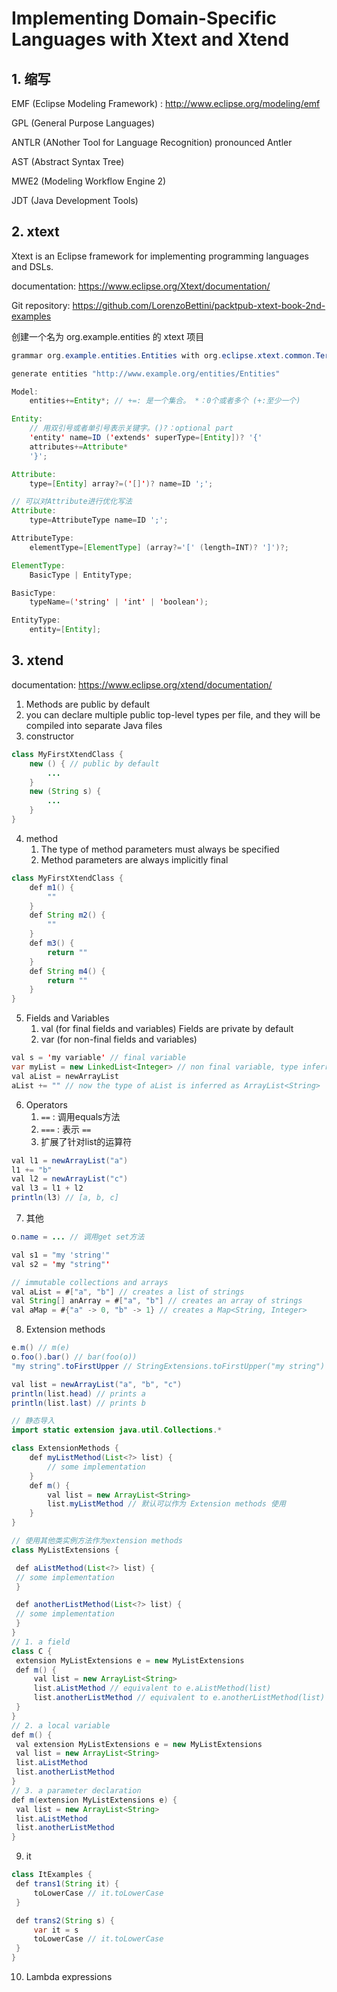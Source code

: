 # Implementing Domain-Specific Languages with Xtext and Xtend

## 1. 缩写

EMF (Eclipse Modeling Framework) : http://www.eclipse.org/modeling/emf

GPL (General Purpose Languages)

ANTLR (ANother Tool for Language Recognition) pronounced Antler

AST (Abstract Syntax Tree)

MWE2 (Modeling Workflow Engine 2)

JDT (Java Development Tools)

## 2. xtext

Xtext is an Eclipse framework for implementing programming languages and  DSLs.

documentation: https://www.eclipse.org/Xtext/documentation/

Git repository: https://github.com/LorenzoBettini/packtpub-xtext-book-2nd-examples

创建一个名为 org.example.entities 的 xtext 项目

```java
grammar org.example.entities.Entities with org.eclipse.xtext.common.Terminals

generate entities "http://www.example.org/entities/Entities"

Model:
	entities+=Entity*; // +=: 是一个集合。 *：0个或者多个 (+:至少一个)

Entity:
    // 用双引号或者单引号表示关键字。()?：optional part
	'entity' name=ID ('extends' superType=[Entity])? '{'
	attributes+=Attribute*
	'}';

Attribute:
	type=[Entity] array?=('[]')? name=ID ';';

// 可以对Attribute进行优化写法
Attribute:
	type=AttributeType name=ID ';';

AttributeType:
	elementType=[ElementType] (array?='[' (length=INT)? ']')?;

ElementType:
	BasicType | EntityType;

BasicType:
	typeName=('string' | 'int' | 'boolean');

EntityType:
	entity=[Entity];
```

## 3. xtend

documentation: https://www.eclipse.org/xtend/documentation/

1. Methods are public by default
2. you can declare multiple  public top-level types per file, and they will be compiled into separate Java files
2. constructor

```java
class MyFirstXtendClass {
    new () { // public by default
        ...
    }
    new (String s) {
        ...
    }
}
```

4. method
   1. The type of method parameters must always be specified
   2. Method parameters are always implicitly final

```java
class MyFirstXtendClass {
    def m1() {
        ""
    }
    def String m2() {
        ""
    }
    def m3() {
        return ""
    }
    def String m4() {
        return ""
    }
}
```

5. Fields and Variables
   1. val (for final fields and variables) Fields are private by default
   2. var (for non-final fields and variables)

```java
val s = 'my variable' // final variable
var myList = new LinkedList<Integer> // non final variable, type inferred
val aList = newArrayList
aList += "" // now the type of aList is inferred as ArrayList<String>
```

6. Operators
   1. `==` : 调用equals方法
   2. `===` : 表示 `==`
   3. 扩展了针对list的运算符

```java
val l1 = newArrayList("a")
l1 += "b"
val l2 = newArrayList("c")
val l3 = l1 + l2
println(l3) // [a, b, c]
```

7. 其他

```java
o.name = ... // 调用get set方法

val s1 = "my 'string'"
val s2 = 'my "string"'

// immutable collections and arrays
val aList = #["a", "b"] // creates a list of strings
val String[] anArray = #["a", "b"] // creates an array of strings
val aMap = #{"a" -> 0, "b" -> 1} // creates a Map<String, Integer>
```

8. Extension methods

```java
e.m() // m(e)
o.foo().bar() // bar(foo(o))
"my string".toFirstUpper // StringExtensions.toFirstUpper("my string")

val list = newArrayList("a", "b", "c")
println(list.head) // prints a
println(list.last) // prints b

// 静态导入
import static extension java.util.Collections.*

class ExtensionMethods {
    def myListMethod(List<?> list) {
        // some implementation
    }
    def m() {
        val list = new ArrayList<String>
        list.myListMethod // 默认可以作为 Extension methods 使用
    }
}

// 使用其他类实例方法作为extension methods
class MyListExtensions {

 def aListMethod(List<?> list) {
 // some implementation
 }

 def anotherListMethod(List<?> list) {
 // some implementation
 }
}
// 1. a field
class C {
 extension MyListExtensions e = new MyListExtensions
 def m() {
     val list = new ArrayList<String>
     list.aListMethod // equivalent to e.aListMethod(list)
     list.anotherListMethod // equivalent to e.anotherListMethod(list)
 }
}
// 2. a local variable
def m() {
 val extension MyListExtensions e = new MyListExtensions
 val list = new ArrayList<String>
 list.aListMethod
 list.anotherListMethod
}
// 3. a parameter declaration
def m(extension MyListExtensions e) {
 val list = new ArrayList<String>
 list.aListMethod
 list.anotherListMethod
}
```

9. it

```java
class ItExamples {
 def trans1(String it) {
     toLowerCase // it.toLowerCase
 }

 def trans2(String s) {
     var it = s
     toLowerCase // it.toLowerCase
 }
}
```

10. Lambda expressions
